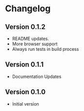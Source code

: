 # Changelog

## Version 0.1.2

 - README updates.
 - More browser support
 - Always run tests in build process

## Version 0.1.1

 - Documentation Updates

## Version 0.1.0

 - Initial version